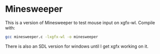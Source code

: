 # Minesweeper
This is a version of Minesweeper to test mouse input on xgfx-wl. Compile with:
```sh
gcc minesweeper.c -lxgfx-wl -o minesweeper
```

There is also an SDL version for windows until I get xgfx working on it.